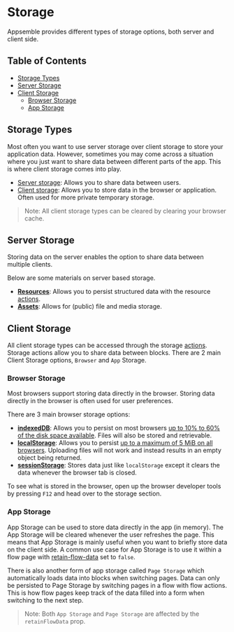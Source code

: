 # Storage

Appsemble provides different types of storage options, both server and client side.

## Table of Contents

- [Storage Types](#storage-types)
- [Server Storage](#server-storage)
- [Client Storage](#client-storage)
  - [Browser Storage](#browser-storage)
  - [App Storage](#app-storage)

## Storage Types

Most often you want to use server storage over client storage to store your application data.
However, sometimes you may come across a situation where you just want to share data between
different parts of the app. This is where client storage comes into play.

- [Server storage](#server-storage): Allows you to share data between users.
- [Client storage](#client-storage): Allows you to store data in the browser or application. Often
  used for more private temporary storage.

> Note: All client storage types can be cleared by clearing your browser cache.

## Server Storage

Storing data on the server enables the option to share data between multiple clients.

Below are some materials on server based storage.

- **[Resources](../02-guides/resources.md)**: Allows you to persist structured data with the
  resource [actions](../07-reference/action.mdx).
- **[Assets](../02-guides/assets.md)**: Allows for (public) file and media storage.

## Client Storage

All client storage types can be accessed through the storage [actions](../07-reference/action.mdx).
Storage actions allow you to share data between blocks. There are 2 main Client Storage options,
`Browser` and `App` Storage.

### Browser Storage

Most browsers support storing data directly in the browser. Storing data directly in the browser is
often used for user preferences.

There are 3 main browser storage options:

- **[indexedDB](https://developer.mozilla.org/en-US/docs/Web/API/IndexedDB_API)**: Allows you to
  persist on most browsers [up to 10% to 60% of the disk space available][]. Files will also be stored
  and retrievable.
- **[localStorage](https://developer.mozilla.org/en-US/docs/Web/API/Web_Storage_API)**: Allows you
  to persist [up to a maximum of 5 MiB on all browsers][]. Uploading files will not work and instead
  results in an empty object being returned.
- **[sessionStorage](https://developer.mozilla.org/en-US/docs/Web/API/Web_Storage_API)**: Stores
  data just like `localStorage` except it clears the data whenever the browser tab is closed.

To see what is stored in the browser, open up the browser developer tools by pressing `F12` and head
over to the storage section.

### App Storage

App Storage can be used to store data directly in the app (in memory). The App Storage will be
cleared whenever the user refreshes the page. This means that App Storage is mainly useful when you
want to briefly store data on the client side. A common use case for App Storage is to use it within
a flow page with [retain-flow-data](../07-reference/app.mdx#-flow-page-definition-retain-flow-data)
set to `false`.

There is also another form of app storage called `Page Storage` which automatically loads data into
blocks when switching pages. Data can only be persisted to Page Storage by switching pages in a flow
with flow actions. This is how flow pages keep track of the data filled into a form when switching
to the next step.

> Note: Both `App Storage` and `Page Storage` are affected by the `retainFlowData` prop.

[up to 10% to 60% of the disk space available]:
  https://developer.mozilla.org/en-US/docs/Web/API/Storage_API/Storage_quotas_and_eviction_criteria#other_web_technologies
[up to a maximum of 5 MiB on all browsers]:
  https://developer.mozilla.org/en-US/docs/Web/API/Storage_API/Storage_quotas_and_eviction_criteria#web_storage
